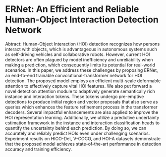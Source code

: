# ERNet: An Efficient and Reliable Human-Object Interaction Detection Network

Abtract: Human-Object Interaction (HOI) detection recognizes how persons interact with objects, which is advantageous in autonomous systems such as self-driving vehicles and collaborative robots. However, current HOI detectors are often plagued by model inefficiency and unreliability when making a prediction, which consequently limits its potential for real-world scenarios. In this paper, we address these challenges by proposing ERNet, an end-to-end trainable convolutional-transformer network for HOI detection. The proposed model employs an efficient multi-scale deformable attention to effectively capture vital HOI features. We also put forward a novel detection attention module to adaptively generate semantically rich instance and interaction tokens. These tokens undergo pre-emptive detections to produce initial region and vector proposals that also serve as queries which enhances the feature refinement process in the transformer decoders. Several impactful enhancements are also applied to improve the HOI representation learning. Additionally, we utilize a predictive uncertainty estimation framework in the instance and interaction classification heads to quantify the uncertainty behind each prediction. By doing so, we can accurately and reliably predict HOIs even under challenging scenarios. Experiment results on HICO-Det, V-COCO, and HOI-A datasets demonstrate that the proposed model achieves state-of-the-art performance in detection accuracy and training efficiency.
